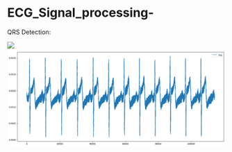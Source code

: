 # ECG_Signal_processing-
QRS Detection:

![](https://en.wikipedia.org/wiki/Butterworth_filter)
![](images/ecg.png)
